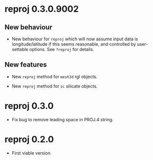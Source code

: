 # reproj 0.3.0.9002

## New behaviour

* New behaviour for `reproj` which will now assume input data is longitude/latitude if
 this seems reasonable, and controlled by user-settable options. See `?reproj` for details. 

## New features

* New `reproj` method for `mesh3d` rgl objects. 

* New `reproj` method for `sc` silicate objects. 

# reproj 0.3.0

* Fix bug to remove leading space in PROJ.4 string. 

# reproj 0.2.0

* First viable version. 

